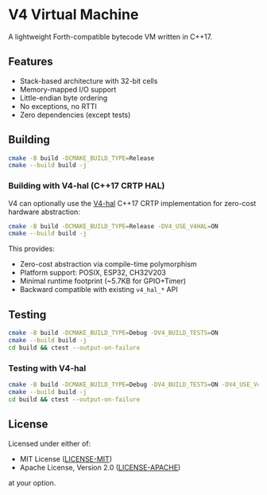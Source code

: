 # V4 Virtual Machine

A lightweight Forth-compatible bytecode VM written in C++17.

## Features

- Stack-based architecture with 32-bit cells
- Memory-mapped I/O support
- Little-endian byte ordering
- No exceptions, no RTTI
- Zero dependencies (except tests)

## Building

```bash
cmake -B build -DCMAKE_BUILD_TYPE=Release
cmake --build build -j
```

### Building with V4-hal (C++17 CRTP HAL)

V4 can optionally use the [V4-hal](https://github.com/kirisaki/V4-hal) C++17 CRTP implementation for zero-cost hardware abstraction:

```bash
cmake -B build -DCMAKE_BUILD_TYPE=Release -DV4_USE_V4HAL=ON
cmake --build build -j
```

This provides:
- Zero-cost abstraction via compile-time polymorphism
- Platform support: POSIX, ESP32, CH32V203
- Minimal runtime footprint (~5.7KB for GPIO+Timer)
- Backward compatible with existing `v4_hal_*` API

## Testing

```bash
cmake -B build -DCMAKE_BUILD_TYPE=Debug -DV4_BUILD_TESTS=ON
cmake --build build -j
cd build && ctest --output-on-failure
```

### Testing with V4-hal

```bash
cmake -B build -DCMAKE_BUILD_TYPE=Debug -DV4_BUILD_TESTS=ON -DV4_USE_V4HAL=ON
cmake --build build -j
cd build && ctest --output-on-failure
```

## License

Licensed under either of:

- MIT License ([LICENSE-MIT](LICENSE-MIT))
- Apache License, Version 2.0 ([LICENSE-APACHE](LICENSE-APACHE))

at your option.